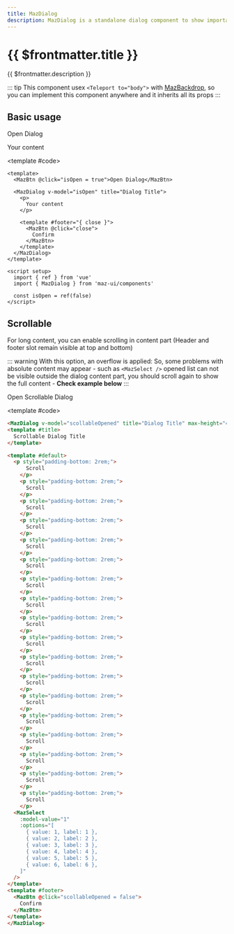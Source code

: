 ```yaml
---
title: MazDialog
description: MazDialog is a standalone dialog component to show important informations to the user or propose specific action. Many options are available. You can hide the header or the footer, full-size layout, differents states etc.
---
```


# {{ $frontmatter.title }}

{{ $frontmatter.description }}

<!--@include: ./../.vitepress/mixins/getting-started.md-->

::: tip
This component usex `<Teleport to="body">` with [MazBackdrop](./maz-backdrop.md), so you can implement this component anywhere and it inherits all its props
:::

## Basic usage

<ComponentDemo expanded>
  <MazBtn @click="isOpen = true">Open Dialog</MazBtn>

  <MazDialog v-model="isOpen" title="Dialog Title">
    <p>
      Your content
    </p>
    <template #footer="{ close }">
      <MazBtn @click="close">
        Confirm
      </MazBtn>
    </template>
  </MazDialog>

  <template #code>

```vue
<template>
  <MazBtn @click="isOpen = true">Open Dialog</MazBtn>

  <MazDialog v-model="isOpen" title="Dialog Title">
    <p>
      Your content
    </p>

    <template #footer="{ close }">
      <MazBtn @click="close">
        Confirm
      </MazBtn>
    </template>
  </MazDialog>
</template>

<script setup>
  import { ref } from 'vue'
  import { MazDialog } from 'maz-ui/components'

  const isOpen = ref(false)
</script>
```

  </template>
</ComponentDemo>

## Scrollable

For long content, you can enable scrolling in content part (Header and footer slot remain visible at top and bottom)

::: warning
With this option, an overflow is applied: So, some problems with absolute content may appear - such as `<MazSelect />` opened list can not be visible outside the dialog content part, you should scroll again to show the full content - **Check example below**
:::

<ComponentDemo>
  <MazBtn @click="scollableOpened = true">Open Scrollable Dialog</MazBtn>

  <MazDialog v-model="scollableOpened" title="Dialog Title" max-height="400px" scrollable>
    <template #title>
      Scrollable Dialog Title
    </template>
    <template #default>
      <p style="padding-bottom: 2rem;">
        Scroll
      </p>
      <p style="padding-bottom: 2rem;">
        Scroll
      </p>
      <p style="padding-bottom: 2rem;">
        Scroll
      </p>
      <p style="padding-bottom: 2rem;">
        Scroll
      </p>
      <p style="padding-bottom: 2rem;">
        Scroll
      </p>
      <p style="padding-bottom: 2rem;">
        Scroll
      </p>
      <p style="padding-bottom: 2rem;">
        Scroll
      </p>
      <p style="padding-bottom: 2rem;">
        Scroll
      </p>
      <p style="padding-bottom: 2rem;">
        Scroll
      </p>
      <p style="padding-bottom: 2rem;">
        Scroll
      </p>
      <p style="padding-bottom: 2rem;">
        Scroll
      </p>
      <p style="padding-bottom: 2rem;">
        Scroll
      </p>
      <p style="padding-bottom: 2rem;">
        Scroll
      </p>
      <p style="padding-bottom: 2rem;">
        Scroll
      </p>
      <p style="padding-bottom: 2rem;">
        Scroll
      </p>
      <p style="padding-bottom: 2rem;">
        Scroll
      </p>
      <p style="padding-bottom: 2rem;">
        Scroll
      </p>
      <p style="padding-bottom: 2rem;">
        Scroll
      </p>
      <p style="padding-bottom: 2rem;">
        Click on the select to open the list
      </p>
      <MazSelect
        :model-value="1"
        :options="[
          { value: 1, label: 1 },
          { value: 2, label: 2 },
          { value: 3, label: 3 },
          { value: 4, label: 4 },
          { value: 5, label: 5 },
          { value: 6, label: 6 },
        ]"
      />
    </template>
    <template #footer>
      <MazBtn @click="scollableOpened = false">
        Confirm
      </MazBtn>
    </template>
  </MazDialog>

  <template #code>

  ```html
<MazDialog v-model="scollableOpened" title="Dialog Title" max-height="400px" scrollable>
  <template #title>
    Scrollable Dialog Title
  </template>

  <template #default>
    <p style="padding-bottom: 2rem;">
        Scroll
      </p>
      <p style="padding-bottom: 2rem;">
        Scroll
      </p>
      <p style="padding-bottom: 2rem;">
        Scroll
      </p>
      <p style="padding-bottom: 2rem;">
        Scroll
      </p>
      <p style="padding-bottom: 2rem;">
        Scroll
      </p>
      <p style="padding-bottom: 2rem;">
        Scroll
      </p>
      <p style="padding-bottom: 2rem;">
        Scroll
      </p>
      <p style="padding-bottom: 2rem;">
        Scroll
      </p>
      <p style="padding-bottom: 2rem;">
        Scroll
      </p>
      <p style="padding-bottom: 2rem;">
        Scroll
      </p>
      <p style="padding-bottom: 2rem;">
        Scroll
      </p>
      <p style="padding-bottom: 2rem;">
        Scroll
      </p>
      <p style="padding-bottom: 2rem;">
        Scroll
      </p>
      <p style="padding-bottom: 2rem;">
        Scroll
      </p>
      <p style="padding-bottom: 2rem;">
        Scroll
      </p>
      <p style="padding-bottom: 2rem;">
        Scroll
      </p>
      <p style="padding-bottom: 2rem;">
        Scroll
      </p>
      <p style="padding-bottom: 2rem;">
        Scroll
      </p>
    <MazSelect
      :model-value="1"
      :options="[
        { value: 1, label: 1 },
        { value: 2, label: 2 },
        { value: 3, label: 3 },
        { value: 4, label: 4 },
        { value: 5, label: 5 },
        { value: 6, label: 6 },
      ]"
    />
  </template>
  <template #footer>
    <MazBtn @click="scollableOpened = false">
      Confirm
    </MazBtn>
  </template>
</MazDialog>
```

  </template>
</ComponentDemo>

<!--@include: ./../.vitepress/generated-docs/maz-dialog.doc.md-->

<script setup>
  import { ref } from 'vue'
  const isOpen = ref(false)
  const scollableOpened = ref(false)
</script>
